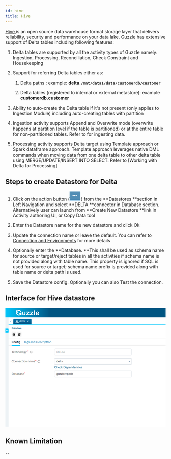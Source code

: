 ```yaml
---
id: hive
title: Hive
---
```


[Hive ](https://hive.apache.org/) is an open source data warehouse format storage layer that delivers reliability, security and performance on your data lake. Guzzle has extensive support of Delta tables including following features:

1. Delta tables are supported by all the activity types of Guzzle namely: Ingestion, Processing, Reconciliation, Check Constraint and Housekeeping

2. Support for referring Delta tables either as:

    1. Delta paths : example: **delta.`/mnt/data1/data/customerdb/customer`** 

    2. Delta tables (registered to internal or external metastore): example **customerdb.customer**

3. Ability to auto-create the Delta table if it's not present (only applies to Ingestion Module) including auto-creating tables with partition

4. Ingestion activity supports Append and Overwrite mode (overwrite happens at partition level if the table is partitioned) or at the entire table for non-partitioned tables. Refer to for ingesting data.

5. Processing activity supports Delta target using Template approach or Spark dataframe approach. Template approach leverages native DML commands when moving data from one delta table to other delta table using MERGE/UPDATE/INSERT INTO SELECT. Refer to [Working with Delta for Processing]

## Steps to create Datastore for Delta

1. Click on the action button (![image alt text](/img/docs/how-to-guides/datastores/action_button.png)) from the **Datastores **section in Left Navigation and select **DELTA **connector in Database section. Alternatively user can launch from **Create New Datastore **link in Activity authoring UI, or Copy Data tool 

2. Enter the Datastore name for the new datastore and click Ok

3. Update the connection name or leave the default. You can refer to [Connection and Environments](../connection_and_environment/connection_and_environment) for more details

4. Optionally enter the **Database. **This shall be used as schema name for source or target/reject tables in all the activities if schema name is not provided along with table name. This property is ignored if SQL is used for source or target; schema name prefix is provided along with table name or delta path is used.

5. Save the Datastore config. Optionally you can also Test the connection. 

## Interface for Hive datastore

<!-- ![image alt text](/img/docs/how-to-guides/datastores/hive_1.png) -->

<a href="/img/docs/how-to-guides/datastores/Delta_Lake_1.png" target="_self" >
    <img src="/img/docs/how-to-guides/datastores/Delta_Lake_1.png" />
</a>

## Known Limitation

--

